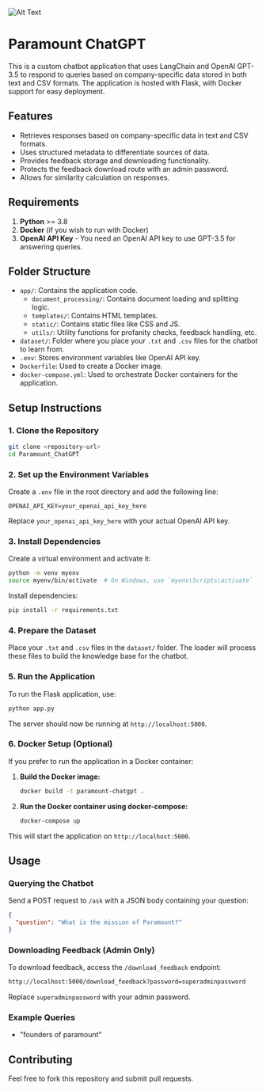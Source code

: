 
![Alt Text](https://drive.google.com/uc?id=1wlRgYjZleQmdJvUhR4ePZn1vaKGSifWh)


# Paramount ChatGPT

This is a custom chatbot application that uses LangChain and OpenAI GPT-3.5 to respond to queries based on company-specific data stored in both text and CSV formats. The application is hosted with Flask, with Docker support for easy deployment.

## Features

- Retrieves responses based on company-specific data in text and CSV formats.
- Uses structured metadata to differentiate sources of data.
- Provides feedback storage and downloading functionality.
- Protects the feedback download route with an admin password.
- Allows for similarity calculation on responses.

## Requirements

1. **Python** >= 3.8
2. **Docker** (if you wish to run with Docker)
3. **OpenAI API Key** - You need an OpenAI API key to use GPT-3.5 for answering queries.

## Folder Structure

- `app/`: Contains the application code.
  - `document_processing/`: Contains document loading and splitting logic.
  - `templates/`: Contains HTML templates.
  - `static/`: Contains static files like CSS and JS.
  - `utils/`: Utility functions for profanity checks, feedback handling, etc.
- `dataset/`: Folder where you place your `.txt` and `.csv` files for the chatbot to learn from.
- `.env`: Stores environment variables like OpenAI API key.
- `Dockerfile`: Used to create a Docker image.
- `docker-compose.yml`: Used to orchestrate Docker containers for the application.

## Setup Instructions

### 1. Clone the Repository

```bash
git clone <repository-url>
cd Paramount_ChatGPT
```

### 2. Set up the Environment Variables

Create a `.env` file in the root directory and add the following line:

```plaintext
OPENAI_API_KEY=your_openai_api_key_here
```

Replace `your_openai_api_key_here` with your actual OpenAI API key.

### 3. Install Dependencies

Create a virtual environment and activate it:

```bash
python -m venv myenv
source myenv/bin/activate  # On Windows, use `myenv\Scripts\activate`
```

Install dependencies:

```bash
pip install -r requirements.txt
```

### 4. Prepare the Dataset

Place your `.txt` and `.csv` files in the `dataset/` folder. The loader will process these files to build the knowledge base for the chatbot.

### 5. Run the Application

To run the Flask application, use:

```bash
python app.py
```

The server should now be running at `http://localhost:5000`.

### 6. Docker Setup (Optional)

If you prefer to run the application in a Docker container:

1. **Build the Docker image:**

   ```bash
   docker build -t paramount-chatgpt .
   ```

2. **Run the Docker container using docker-compose:**

   ```bash
   docker-compose up
   ```

This will start the application on `http://localhost:5000`.

## Usage

### Querying the Chatbot

Send a POST request to `/ask` with a JSON body containing your question:

```json
{
  "question": "What is the mission of Paramount?"
}
```

### Downloading Feedback (Admin Only)

To download feedback, access the `/download_feedback` endpoint:

```bash
http://localhost:5000/download_feedback?password=superadminpassword
```

Replace `superadminpassword` with your admin password.

### Example Queries

- "founders of paramount"

## Contributing

Feel free to fork this repository and submit pull requests.
